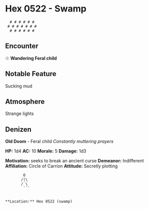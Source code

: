 # Hex 0522 - Swamp
```
  # # # # # #
 # # # # # # #
  # # # # # #
```

## Encounter

☉ **Wandering Feral child**

## Notable Feature

Sucking mud

## Atmosphere

Strange lights

## Denizen

**Old Doom** - Feral child
*Constantly muttering prayers*

**HP:** 1d4 **AC:** 10 **Morale:** 5
**Damage:** 1d3

**Motivation:** seeks to break an ancient curse
**Demeanor:** Indifferent
**Affiliation:** Circle of Carrion
**Attitude:** Secretly plotting

```
        O
       /|\
       / \
        ```


**Location:** Hex 0522 (swamp)
